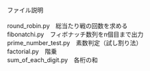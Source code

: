 ファイル説明\
\
round_robin.py　総当たり戦の回数を求める\
fibonatchi.py　フィボナッチ数列をn個目まで出力\
prime_number_test.py　素数判定（試し割り法）\
factorial.py　階乗\
sum_of_each_digit.py　各桁の和
